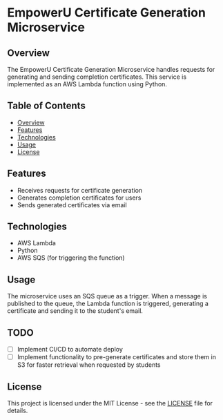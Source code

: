 # EmpowerU Certificate Generation Microservice

## Overview

The EmpowerU Certificate Generation Microservice handles requests for generating and sending completion certificates. This service is implemented as an AWS Lambda function using Python.

## Table of Contents
- [Overview](#overview)
- [Features](#features)
- [Technologies](#technologies)
- [Usage](#usage)
- [License](#license)

## Features

- Receives requests for certificate generation
- Generates completion certificates for users
- Sends generated certificates via email

## Technologies

- AWS Lambda
- Python
- AWS SQS (for triggering the function)

## Usage

The microservice uses an SQS queue as a trigger. When a message is published to the queue, the Lambda function is triggered, generating a certificate and sending it to the student's email.

## TODO

- [ ] Implement CI/CD to automate deploy
- [ ] Implement functionality to pre-generate certificates and store them in S3 for faster retrieval when requested by students

## License

This project is licensed under the MIT License - see the [LICENSE](https://github.com/WiliamMelo01/EmpoweruCertificateMicroserviceLambda/blob/main/LICENSE) file for details.
